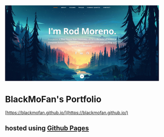![cover](githubPagesNew.png)

# BlackMoFan's Portfolio
[https://blackmofan.github.io/](https://blackmofan.github.io/)
## hosted using [Github Pages](https://pages.github.com/)
